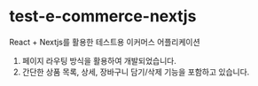 # test-e-commerce-nextjs
React + Nextjs를 활용한 테스트용 이커머스 어플리케이션
1. 페이지 라우팅 방식을 활용하여 개발되었습니다.
2. 간단한 상품 목록, 상세, 장바구니 담기/삭제 기능을 포함하고 있습니다.
